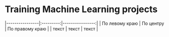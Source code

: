 #  Training Machine Learning projects


|----------------|:---------:|----------------:|
| По левому краю | По центру | По правому краю |
| текст | текст | текст |
